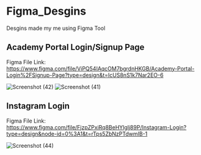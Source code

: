 # Figma_Desgins
Desgins made my me using Figma Tool


Academy Portal Login/Signup Page
-----------------------------------
Figma File Link: https://www.figma.com/file/ViPQ54IAqcOM7bgrdnHKGB/Academy-Portal-Login%2FSignup-Page?type=design&t=IcUS8nS1k7Nar2EO-6

![Screenshot (42)](https://user-images.githubusercontent.com/97233950/237018581-1aa36cd6-5b17-4028-974d-c56bdc5fe6b8.png)
![Screenshot (41)](https://user-images.githubusercontent.com/97233950/237018606-6015aedc-789d-42bc-9323-fedc9e7f261d.png)

Instagram Login
-------------------
Figma File Link: https://www.figma.com/file/FjzpZPxiRq8BeHYlglj89P/Instagram-Login?type=design&node-id=0%3A1&t=rTps5ZbNzPTdwmIB-1

![Screenshot (44)](https://github.com/rohitkumar-14/Figma_Desgins/assets/97233950/f4594e8a-5f70-40c5-9e2f-88d2528dfa76)
